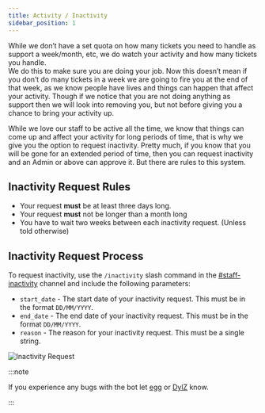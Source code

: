 ```yaml
---
title: Activity / Inactivity
sidebar_position: 1
---
```


While we don’t have a set quota on how many tickets you need to handle as support a week/month, etc, we do watch your activity and how many tickets you handle.  
We do this to make sure you are doing your job. Now this doesn’t mean if you don’t do many tickets in a week we are going to fire you at the end of that week, as we know people have lives and things can happen that affect your activity. Though if we notice that you are not doing anything as support then we will look into removing you, but not before giving you a chance to bring your activity up.

While we love our staff to be active all the time, we know that things can come up and affect your activity for long periods of time, that is why we give you the option to request inactivity. Pretty much, if you know that you will be gone for an extended period of time, then you can request inactivity and an Admin or above can approve it. But there are rules to this system.

## Inactivity Request Rules

- Your request **must** be at least three days long.
- Your request **must** not be longer than a month long
- You have to wait two weeks between each inactivity request. (Unless told otherwise)

## Inactivity Request Process

To request inactivity, use the `/inactivity` slash command in the [#staff-inactivity](https://discord.com/channels/939553319750344744/1095221795109470288) channel and include the following parameters:

- `start_date` - The start date of your inactivity request. This must be in the format `DD/MM/YYYY`.
- `end_date` - The end date of your inactivity request. This must be in the format `DD/MM/YYYY`.
- `reason` - The reason for your inactivity request. This must be a single string.

![Inactivity Request](/img/staff/inactivity-request.gif)

:::note

If you experience any bugs with the bot let [egg](https://discord.com/users/866085293652181002) or [DylZ](https://discord.com/users/305405455679750155) know.

:::
